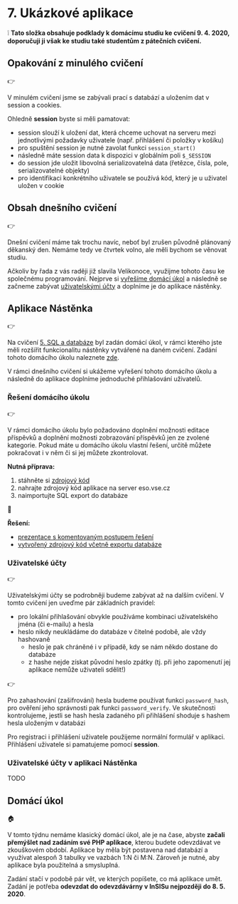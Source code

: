# 7. Ukázkové aplikace

:grey_exclamation: **Tato složka obsahuje podklady k domácímu studiu ke cvičení 9. 4. 2020, doporučuji ji však ke studiu také studentům z pátečních cvičení.**

## Opakování z minulého cvičení

:point_right:

V minulém cvičení jsme se zabývali prací s databází a uložením dat v session a cookies.

Ohledně **session** byste si měli pamatovat:
- session slouží k uložení dat, která chceme uchovat na serveru mezi jednotlivými požadavky uživatele (např. přihlášení či položky v košíku)
- pro spuštění session je nutné zavolat funkci ```session_start()```
- následně máte session data k dispozici v globálním poli ```$_SESSION```
- do session jde uložit libovolná serializovatelná data (řetězce, čísla, pole, serializovatelné objekty)
- pro identifikaci konkrétního uživatele se používá kód, který je u uživatel uložen v cookie

## Obsah dnešního cvičení

:point_right:

Dnešní cvičení máme tak trochu navíc, neboť byl zrušen původně plánovaný děkanský den. Nemáme tedy ve čtvrtek volno, ale měli bychom se věnovat studiu. 

Ačkoliv by řada z vás raději již slavila Velikonoce, využijme tohoto času ke společnému programování. Nejprve si [vyřešíme domácí úkol](#%C5%99e%C5%A1en%C3%AD-dom%C3%A1c%C3%ADho-%C3%BAkolu) a následně se začneme zabývat [uživatelskými účty](#u%C5%BEivatelsk%C3%A9-%C3%BA%C4%8Dty) a doplníme je do aplikace nástěnky.

## Aplikace Nástěnka
:point_right:

Na cvičení [5. SQL a databáze](../05-sql-databaze) byl zadán domácí úkol, v rámci kterého jste měli rozšířit funkcionalitu nástěnky vytvářené na daném cvičení. Zadání tohoto domácího úkolu naleznete [zde](../05-sql-databaze#dom%C3%A1c%C3%AD-%C3%BAkol).

V rámci dnešního cvičení si ukážeme vyřešení tohoto domácího úkolu a následně do aplikace doplníme jednoduché přihlašování uživatelů.

### Řešení domácího úkolu
:point_right:

V rámci domácího úkolu bylo požadováno doplnění možnosti editace příspěvků a doplnění možnosti zobrazování příspěvků jen ze zvolené kategorie. Pokud máte u domácího úkolu vlastní řešení, určitě můžete pokračovat i v něm či si jej můžete zkontrolovat.

**Nutná příprava:**
1. stáhněte si [zdrojový kód](../05-sql-databaze/05-aplikace-nastenka)
2. nahrajte zdrojový kód aplikace na server eso.vse.cz
3. naimportujte SQL export do databáze
 
:orange_book:

**Řešení:**
- [prezentace s komentovaným postupem řešení](TODO)
- [vytvořený zdrojový kód včetně exportu databáze](TODO)

### Uživatelské účty
:point_right:

Uživatelskými účty se podrobněji budeme zabývat až na dalším cvičení. V tomto cvičení jen uveďme pár základních pravidel:
- pro lokální přihlašování obvykle používáme kombinaci uživatelského jména (či e-mailu) a hesla
- heslo nikdy neukládáme do databáze v čitelné podobě, ale vždy hashovaně
    - heslo je pak chráněné i v případě, kdy se nám někdo dostane do databáze
    - z hashe nejde získat původní heslo zpátky (tj. při jeho zapomenutí jej aplikace nemůže uživateli sdělit!)    

:point_right:

Pro zahashování (zašifrování) hesla budeme používat funkci ```password_hash```, pro ověření jeho správnosti pak funkci ```password_verify```. Ve skutečnosti kontrolujeme, jestli se hash hesla zadaného při přihlášení shoduje s hashem hesla uloženým v databázi

Pro registraci i přihlášení uživatele použijeme normální formulář v aplikaci. Přihlášení uživatele si pamatujeme pomocí **session**. 
   
### Uživatelské účty v aplikaci Nástěnka
TODO




## Domácí úkol
:house:

V tomto týdnu nemáme klasický domácí úkol, ale je na čase, abyste **začali přemýšlet nad zadáním své PHP aplikace**, kterou budete odevzdávat ve zkouškovém období.
Aplikace by měla být postavena nad databází a využívat alespoň 3 tabulky ve vazbách 1:N či M:N. Zároveň je nutné, aby aplikace byla použitelná a smysluplná.

Zadání stačí v podobě pár vět, ve kterých popíšete, co má aplikace umět. Zadání je potřeba **odevzdat do odevzdávárny v InSISu nejpozději do 8. 5. 2020**.         